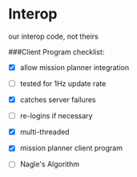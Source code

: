 # Interop
our interop code, not theirs


###Client Program checklist:

-[X] allow mission planner integration

-[ ] tested for 1Hz update rate

-[X] catches server failures

-[ ] re-logins if necessary

-[X] multi-threaded

-[X] mission planner client program

-[ ] Nagle's Algorithm
